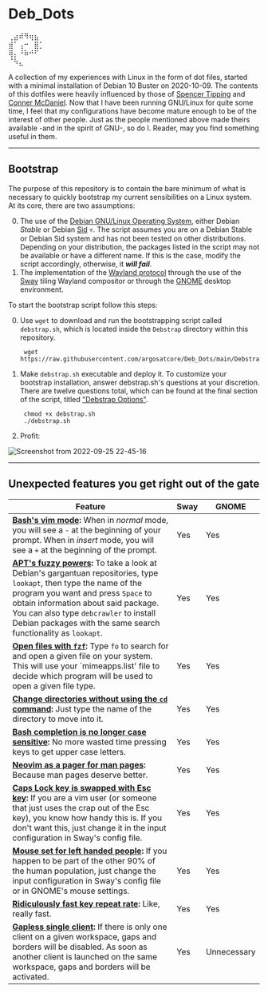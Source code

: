 # Deb_Dots
⢀⣴⠾⠻⢶⣦⠀  
⣾⠁⢠⠒⠀⣿⡁  
⢿⡄⠘⠷⠚⠋⠀  
⠈⠳⣄⠀⠀⠀

A collection of my experiences with Linux in the form of dot files, started with a minimal installation of Debian 10 Buster on 2020-10-09. The contents of this dotfiles were heavily influenced by those of [Spencer Tipping](https://github.com/spencertipping/dotfiles) and [Conner McDaniel](https://github.com/connermcd/dotfiles). Now that I have been running GNU/Linux for quite some time, I feel that my configurations have become mature enough to be of the interest of other people. Just as the people mentioned above made theirs available -and in the spirit of GNU-, so do I. Reader, may you find something useful in them.


---

## Bootstrap

 The purpose of this repository is to contain the bare minimum of what is necessary to quickly bootstrap my current sensibilities on a Linux system. At its core, there are two assumptions: 
 
 0. The use of the [Debian GNU/Linux Operating System](https://www.debian.org/), either Debian _Stable_ or Debian [Sid](https://wiki.debian.org/DebianUnstable) :skull:. The script assumes you are on a Debian Stable or Debian Sid system and has not been tested on other distributions. Depending on your distribution, the packages listed in the script may not be available or have a different name. If this is the case, modify the script accordingly, otherwise, it ***will fail***. 
 1. The implementation of the [Wayland protocol](https://wayland.freedesktop.org/) through the use of the [Sway](https://swaywm.org/) tiling Wayland compositor or through the [GNOME](https://www.gnome.org/) desktop environment.

To start the bootstrap script follow this steps:

0. Use `wget` to download and run the bootstrapping script called `debstrap.sh`, which is located inside the `Debstrap` directory within this repository.  

        wget https://raw.githubusercontent.com/argosatcore/Deb_Dots/main/Debstrap/debstrap.sh

1. Make `debstrap.sh` executable and deploy it. To customize your bootstrap installation, answer debstrap.sh's questions at your discretion. There are twelve questions total, which can be found at the final section of the script, titled ["Debstrap Options"](./Debstrap/debstrap.sh/#L240).

        chmod +x debstrap.sh
        ./debstrap.sh

3. Profit:

![Screenshot from 2022-09-25 22-45-16](https://user-images.githubusercontent.com/64110504/192195780-7ac66741-77f9-4bb0-9e56-c0153d77c8ec.png)

---

## Unexpected features you get right out of the gate

| Feature                                                                                                                                                                                                                                                                                                                                                | Sway | GNOME       |
| ---                                                                                                                                                                                                                                                                                                                                                    | ---  | ---         |
| **[Bash's vim mode](./.bashrc/#L21):** When in _normal_ mode, you will see a `-` at the beginning of your prompt. When in _insert_ mode, you will see a `+` at the beginning of the prompt.                                                                                                                                                         | Yes  | Yes         |
| **[APT's fuzzy powers](./.bash_functions.sh/#L102):** To take a look at Debian's gargantuan repositories, type `lookapt`, then type the name of the program you want and press `Space` to obtain information about said package. You can also type `debcrawler` to install Debian packages with the same search functionality as `lookapt`.           | Yes  | Yes         |
| **[Open files with `fzf`](./.bash_functions.sh/#L64):** Type `fo` to search for and open a given file on your system. This will use your `mimeapps.list' file to decide which program will be used to open a given file type.                                                                                                                                                                                                                                                                                     | Yes  | Yes         |
| **[Change directories without using the `cd` command](./.bashrc/#L18):** Just type the name of the directory to move into it.                                                                                                                                                                                                                       | Yes  | Yes         |
| **[Bash completion is no longer case sensitive](./.inputrc/#L19):** No more wasted time pressing keys to get upper case letters.                                                                                                                                                                                                                       | Yes  | Yes         |
| **[Neovim as a pager for man pages](./.config/environment.d/envvars.conf/#L5):** Because man pages deserve better.                                                                                                                                                                                                                                     | Yes  | Yes         |
| **[Caps Lock key is swapped with Esc key](./.config/sway/config/#L97):** If you are a vim user (or someone that just uses the crap out of the Esc key), you know how handy this is. If you don't want this, just change it in the input configuration in Sway's config file.                                                                   | Yes  | Yes         |
| **[Mouse set for left handed people](./.config/sway/config/#L98):** If you happen to be part of the other 90% of the human population, just change the input configuration in Sway's config file or in GNOME's mouse settings.                                                                                                                      | Yes  | Yes         |
| **[Ridiculously fast key repeat rate](./.config/sway/config/#L102):** Like, really fast.                                                                                                                                                                                                                                                               | Yes  | Yes         |
| **[Gapless single client](./.config/sway/config/#L344):** If there is only one client on a given workspace, gaps and borders will be disabled. As soon as another client is launched on the same workspace, gaps and borders will be activated.                                                                                             | Yes  | Unnecessary |

